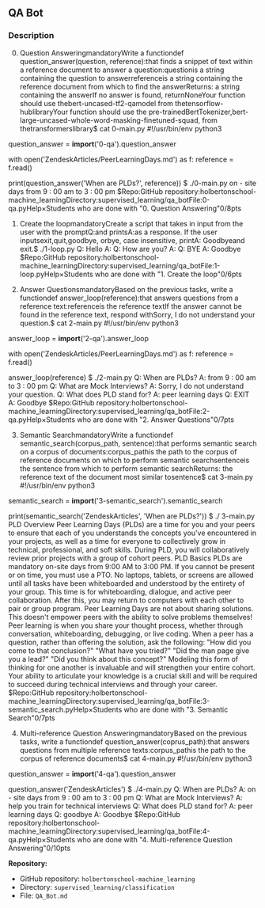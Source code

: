 
## QA Bot

### Description
0. Question AnsweringmandatoryWrite a functiondef question_answer(question, reference):that finds a snippet of text within a reference document to answer a question:questionis a string containing the question to answerreferenceis a string containing the reference document from which to find the answerReturns: a string containing the answerIf no answer is found, returnNoneYour function should use thebert-uncased-tf2-qamodel from thetensorflow-hublibraryYour function should use the pre-trainedBertTokenizer,bert-large-uncased-whole-word-masking-finetuned-squad, from thetransformerslibrary$ cat 0-main.py
#!/usr/bin/env python3

question_answer = __import__('0-qa').question_answer

with open('ZendeskArticles/PeerLearningDays.md') as f:
    reference = f.read()

print(question_answer('When are PLDs?', reference))
$ ./0-main.py
on - site days from 9 : 00 am to 3 : 00 pm
$Repo:GitHub repository:holbertonschool-machine_learningDirectory:supervised_learning/qa_botFile:0-qa.pyHelp×Students who are done with "0. Question Answering"0/8pts

1. Create the loopmandatoryCreate a script that takes in input from the user with the promptQ:and printsA:as a response. If the user inputsexit,quit,goodbye, orbye, case insensitive, printA: Goodbyeand exit.$ ./1-loop.py
Q: Hello
A:
Q: How are you?
A:
Q: BYE
A: Goodbye
$Repo:GitHub repository:holbertonschool-machine_learningDirectory:supervised_learning/qa_botFile:1-loop.pyHelp×Students who are done with "1. Create the loop"0/6pts

2. Answer QuestionsmandatoryBased on the previous tasks, write a functiondef answer_loop(reference):that answers questions from a reference text:referenceis the reference textIf the answer cannot be found in the reference text, respond withSorry, I do not understand your question.$ cat 2-main.py
#!/usr/bin/env python3

answer_loop = __import__('2-qa').answer_loop

with open('ZendeskArticles/PeerLearningDays.md') as f:
    reference = f.read()

answer_loop(reference)
$ ./2-main.py
Q: When are PLDs?
A: from 9 : 00 am to 3 : 00 pm
Q: What are Mock Interviews?
A: Sorry, I do not understand your question.
Q: What does PLD stand for?
A: peer learning days
Q: EXIT
A: Goodbye
$Repo:GitHub repository:holbertonschool-machine_learningDirectory:supervised_learning/qa_botFile:2-qa.pyHelp×Students who are done with "2. Answer Questions"0/7pts

3. Semantic SearchmandatoryWrite a functiondef semantic_search(corpus_path, sentence):that performs semantic search on a corpus of documents:corpus_pathis the path to the corpus of reference documents on which to perform semantic searchsentenceis the sentence from which to perform semantic searchReturns: the reference text of the document most similar tosentence$ cat 3-main.py
#!/usr/bin/env python3

semantic_search = __import__('3-semantic_search').semantic_search

print(semantic_search('ZendeskArticles', 'When are PLDs?'))
$ ./ 3-main.py
PLD Overview
Peer Learning Days (PLDs) are a time for you and your peers to ensure that each of you understands the concepts you've encountered in your projects, as well as a time for everyone to collectively grow in technical, professional, and soft skills. During PLD, you will collaboratively review prior projects with a group of cohort peers.
PLD Basics
PLDs are mandatory on-site days from 9:00 AM to 3:00 PM. If you cannot be present or on time, you must use a PTO. 
No laptops, tablets, or screens are allowed until all tasks have been whiteboarded and understood by the entirety of your group. This time is for whiteboarding, dialogue, and active peer collaboration. After this, you may return to computers with each other to pair or group program. 
Peer Learning Days are not about sharing solutions. This doesn't empower peers with the ability to solve problems themselves! Peer learning is when you share your thought process, whether through conversation, whiteboarding, debugging, or live coding. 
When a peer has a question, rather than offering the solution, ask the following:
"How did you come to that conclusion?"
"What have you tried?"
"Did the man page give you a lead?"
"Did you think about this concept?"
Modeling this form of thinking for one another is invaluable and will strengthen your entire cohort.
Your ability to articulate your knowledge is a crucial skill and will be required to succeed during technical interviews and through your career. 
$Repo:GitHub repository:holbertonschool-machine_learningDirectory:supervised_learning/qa_botFile:3-semantic_search.pyHelp×Students who are done with "3. Semantic Search"0/7pts

4. Multi-reference Question AnsweringmandatoryBased on the previous tasks, write a functiondef question_answer(coprus_path):that answers questions from multiple reference texts:corpus_pathis the path to the corpus of reference documents$ cat 4-main.py
#!/usr/bin/env python3

question_answer = __import__('4-qa').question_answer

question_answer('ZendeskArticles')
$ ./4-main.py
Q: When are PLDs?
A: on - site days from 9 : 00 am to 3 : 00 pm
Q: What are Mock Interviews?
A: help you train for technical interviews
Q: What does PLD stand for?
A: peer learning days
Q: goodbye
A: Goodbye
$Repo:GitHub repository:holbertonschool-machine_learningDirectory:supervised_learning/qa_botFile:4-qa.pyHelp×Students who are done with "4. Multi-reference Question Answering"0/10pts

**Repository:**
- GitHub repository: `holbertonschool-machine_learning`
- Directory: `supervised_learning/classification`
- File: `QA_Bot.md`
